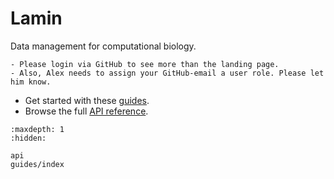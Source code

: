 # Lamin

Data management for computational biology.

```{important}
- Please login via GitHub to see more than the landing page.
- Also, Alex needs to assign your GitHub-email a user role. Please let him know.
```

- Get started with these [guides](guides/index).
- Browse the full [API reference](api).

```{toctree}
:maxdepth: 1
:hidden:

api
guides/index
```
